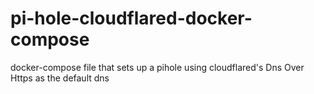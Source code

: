 # pi-hole-cloudflared-docker-compose
docker-compose file that sets up a pihole using cloudflared's Dns Over Https as the default dns
